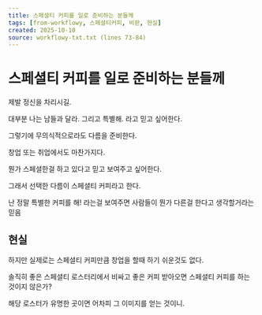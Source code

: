 ```yaml
---
title: 스페셜티 커피를 일로 준비하는 분들께
tags: [from-workflowy, 스페셜티커피, 비판, 현실]
created: 2025-10-10
source: workflowy-txt.txt (lines 73-84)
---
```


# 스페셜티 커피를 일로 준비하는 분들께

제발 정신을 차리시길.

대부분 나는 남들과 달라. 그리고 특별해. 라고 믿고 싶어한다.

그렇기에 무의식적으로라도 다름을 준비한다.

창업 또는 취업에서도 마찬가지다.

뭔가 스페셜한걸 하고 있다고 믿고 보여주고 싶어한다.

그래서 선택한 다름이 스페셜티 커피라고 한다.

난 정말 특별한 커피를 해! 라는걸 보여주면 사람들이 뭔가 다른걸 한다고 생각할거라는 믿음

## 현실

하지만 실제로는 스페셜티 커피만큼 창업을 할때 하기 쉬운것도 없다.

솔직히 좋은 스페셜티 로스터리에서 비싸고 좋은 커피 받아오면 스페셜티 커피를 하는 것이지 않은가?

해당 로스터가 유명한 곳이면 어차피 그 이미지를 얻는 것이니.
